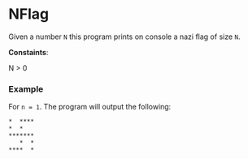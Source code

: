 # NFlag

Given a number `N` this program prints on console a nazi flag of size `N`.

__Constaints__:

N > 0


### Example

For `n = 1`.
The program will output the following:
```
*  ****
*  *
*******
   *  *
****  *
```
